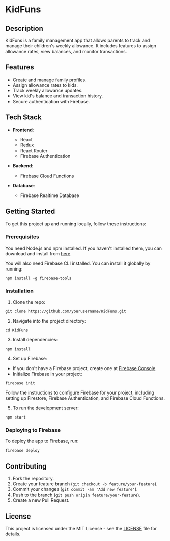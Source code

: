 # KidFuns

## Description

KidFuns is a family management app that allows parents to track and manage their children's weekly allowance. It includes features to assign allowance rates, view balances, and monitor transactions.

## Features

- Create and manage family profiles.
- Assign allowance rates to kids.
- Track weekly allowance updates.
- View kid's balance and transaction history.
- Secure authentication with Firebase.

## Tech Stack

- **Frontend**:
  - React
  - Redux
  - React Router
  - Firebase Authentication

- **Backend**:
  - Firebase Cloud Functions

- **Database**:
  - Firebase Realtime Database

## Getting Started

To get this project up and running locally, follow these instructions:

### Prerequisites

You need Node.js and npm installed. If you haven't installed them, you can download and install from [here](https://nodejs.org/).

You will also need Firebase CLI installed. You can install it globally by running:

```
npm install -g firebase-tools
```

### Installation

1. Clone the repo:

```
git clone https://github.com/yourusername/KidFuns.git
```

2. Navigate into the project directory:

```
cd KidFuns
```

3. Install dependencies:

```
npm install
```

4. Set up Firebase:

- If you don't have a Firebase project, create one at [Firebase Console](https://console.firebase.google.com/).
- Initialize Firebase in your project:

```
firebase init
```

Follow the instructions to configure Firebase for your project, including setting up Firestore, Firebase Authentication, and Firebase Cloud Functions.

5. To run the development server:

```
npm start
```

### Deploying to Firebase

To deploy the app to Firebase, run:

```
firebase deploy
```

## Contributing

1. Fork the repository.
2. Create your feature branch (`git checkout -b feature/your-feature`).
3. Commit your changes (`git commit -am 'Add new feature'`).
4. Push to the branch (`git push origin feature/your-feature`).
5. Create a new Pull Request.

## License

This project is licensed under the MIT License - see the [LICENSE](LICENSE) file for details.